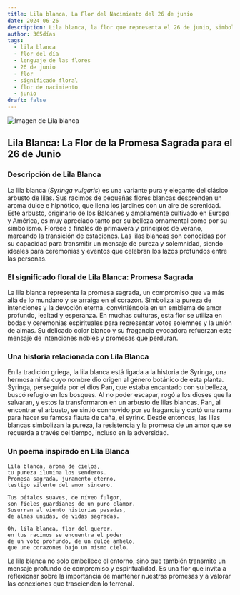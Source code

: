 ```yaml
---
title: Lila blanca, La Flor del Nacimiento del 26 de junio
date: 2024-06-26
description: Lila blanca, la flor que representa el 26 de junio, simboliza Promesa sagrada. Descubre su fascinante historia, significado en el lenguaje de las flores y una poesía que celebra su belleza.
author: 365días
tags:
  - lila blanca
  - flor del día
  - lenguaje de las flores
  - 26 de junio
  - flor
  - significado floral
  - flor de nacimiento
  - junio
draft: false
---
```


![Imagen de Lila blanca](https://cdn.pixabay.com/photo/2023/12/04/18/10/lilac-8430051_640.jpg#center)


## Lila Blanca: La Flor de la Promesa Sagrada para el 26 de Junio

### Descripción de Lila Blanca

La lila blanca (_Syringa vulgaris_) es una variante pura y elegante del clásico arbusto de lilas. Sus racimos de pequeñas flores blancas desprenden un aroma dulce e hipnótico, que llena los jardines con un aire de serenidad. Este arbusto, originario de los Balcanes y ampliamente cultivado en Europa y América, es muy apreciado tanto por su belleza ornamental como por su simbolismo. Florece a finales de primavera y principios de verano, marcando la transición de estaciones. Las lilas blancas son conocidas por su capacidad para transmitir un mensaje de pureza y solemnidad, siendo ideales para ceremonias y eventos que celebran los lazos profundos entre las personas.

### El significado floral de Lila Blanca: Promesa Sagrada

La lila blanca representa la promesa sagrada, un compromiso que va más allá de lo mundano y se arraiga en el corazón. Simboliza la pureza de intenciones y la devoción eterna, convirtiéndola en un emblema de amor profundo, lealtad y esperanza. En muchas culturas, esta flor se utiliza en bodas y ceremonias espirituales para representar votos solemnes y la unión de almas. Su delicado color blanco y su fragancia evocadora refuerzan este mensaje de intenciones nobles y promesas que perduran.

### Una historia relacionada con Lila Blanca

En la tradición griega, la lila blanca está ligada a la historia de Syringa, una hermosa ninfa cuyo nombre dio origen al género botánico de esta planta. Syringa, perseguida por el dios Pan, que estaba encantado con su belleza, buscó refugio en los bosques. Al no poder escapar, rogó a los dioses que la salvaran, y estos la transformaron en un arbusto de lilas blancas. Pan, al encontrar el arbusto, se sintió conmovido por su fragancia y cortó una rama para hacer su famosa flauta de caña, el syrinx. Desde entonces, las lilas blancas simbolizan la pureza, la resistencia y la promesa de un amor que se recuerda a través del tiempo, incluso en la adversidad.

### Un poema inspirado en Lila Blanca

```
Lila blanca, aroma de cielos,  
tu pureza ilumina los senderos.  
Promesa sagrada, juramento eterno,  
testigo silente del amor sincero.  

Tus pétalos suaves, de níveo fulgor,  
son fieles guardianes de un puro clamor.  
Susurran al viento historias pasadas,  
de almas unidas, de vidas sagradas.  

Oh, lila blanca, flor del querer,  
en tus racimos se encuentra el poder  
de un voto profundo, de un dulce anhelo,  
que une corazones bajo un mismo cielo.  
```

La lila blanca no solo embellece el entorno, sino que también transmite un mensaje profundo de compromiso y espiritualidad. Es una flor que invita a reflexionar sobre la importancia de mantener nuestras promesas y a valorar las conexiones que trascienden lo terrenal.
